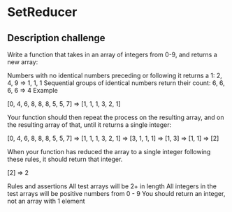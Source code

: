 # SetReducer

## Description challenge
Write a function that takes in an array of integers from 0-9, and returns a new array:

Numbers with no identical numbers preceding or following it returns a 1: 2, 4, 9  => 1, 1, 1
Sequential groups of identical numbers return their count: 6, 6, 6, 6 => 4
Example

[0, 4, 6, 8, 8, 8, 5, 5, 7] => [1, 1, 1, 3, 2, 1]

Your function should then repeat the process on the resulting array, and on the resulting array of that, until it returns a single integer:

[0, 4, 6, 8, 8, 8, 5, 5, 7] =>  [1, 1, 1, 3, 2, 1] => [3, 1, 1, 1] => [1, 3] => [1, 1] => [2]

When your function has reduced the array to a single integer following these rules, it should return that integer.

[2] => 2

Rules and assertions
    All test arrays will be 2+ in length
    All integers in the test arrays will be positive numbers from 0 - 9
    You should return an integer, not an array with 1 element